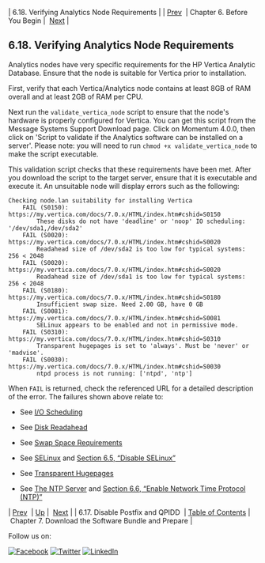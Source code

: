 | 6.18. Verifying Analytics Node Requirements |
| [Prev](byb.disable_postfix.php)  | Chapter 6. Before You Begin |  [Next](download_bundle.php) |

## 6.18. Verifying Analytics Node Requirements

Analytics nodes have very specific requirements for the HP Vertica Analytic Database. Ensure that the node is suitable for Vertica prior to installation.

First, verify that each Vertica/Analytics node contains at least 8GB of RAM overall and at least 2GB of RAM per CPU.

Next run the `validate_vertica_node` script to ensure that the node's hardware is properly configured for Vertica. You can get this script from the Message Systems Support Download page. Click on Momentum 4.0.0, then click on 'Script to validate if the Analytics software can be installed on a server'. Please note: you will need to run `chmod +x validate_vertica_node` to make the script executable.

This validation script checks that these requirements have been met. After you download the script to the target server, ensure that it is executable and execute it. An unsuitable node will display errors such as the following:

```
Checking node.lan suitability for installing Vertica
    FAIL (S0150): https://my.vertica.com/docs/7.0.x/HTML/index.htm#cshid=S0150
        These disks do not have 'deadline' or 'noop' IO scheduling: '/dev/sda1,/dev/sda2'
    FAIL (S0020): https://my.vertica.com/docs/7.0.x/HTML/index.htm#cshid=S0020
        Readahead size of /dev/sda2 is too low for typical systems: 256 < 2048
    FAIL (S0020): https://my.vertica.com/docs/7.0.x/HTML/index.htm#cshid=S0020
        Readahead size of /dev/sda1 is too low for typical systems: 256 < 2048
    FAIL (S0180): https://my.vertica.com/docs/7.0.x/HTML/index.htm#cshid=S0180
        Insufficient swap size. Need 2.00 GB, have 0 GB
    FAIL (S0081): https://my.vertica.com/docs/7.0.x/HTML/index.htm#cshid=S0081
        SELinux appears to be enabled and not in permissive mode.
    FAIL (S0310): https://my.vertica.com/docs/7.0.x/HTML/index.htm#cshid=S0310
        Transparent hugepages is set to 'always'. Must be 'never' or 'madvise'.
    FAIL (S0030): https://my.vertica.com/docs/7.0.x/HTML/index.htm#cshid=S0030
        ntpd process is not running: ['ntpd', 'ntp']
```

When `FAIL` is returned, check the referenced URL for a detailed description of the error. The failures shown above relate to:

*   See [I/O Scheduling](https://my.vertica.com/docs/7.0.x/HTML/index.htm#cshid=S0150)

*   See [Disk Readahead](https://my.vertica.com/docs/7.0.x/HTML/index.htm#cshid=S0020)

*   See [Swap Space Requirements](https://my.vertica.com/docs/7.0.x/HTML/index.htm#cshid=S0180)

*   See [SELinux](https://my.vertica.com/docs/7.0.x/HTML/index.htm#cshid=S0081) and [Section 6.5, “Disable SELinux”](byb.disable_selinux.php "6.5. Disable SELinux")

*   See [Transparent Hugepages](https://my.vertica.com/docs/7.0.x/HTML/index.htm#cshid=S0310)

*   See [The NTP Server](https://my.vertica.com/docs/7.0.x/HTML/index.htm#cshid=S0030) and [Section 6.6, “Enable Network Time Protocol (NTP)”](byb.ntp.php "6.6. Enable Network Time Protocol (NTP)")

| [Prev](byb.disable_postfix.php)  | [Up](before_you_begin.php) |  [Next](download_bundle.php) |
| 6.17. Disable Postfix and QPIDD  | [Table of Contents](index.php) |  Chapter 7. Download the Software Bundle and Prepare |

Follow us on:

[![Facebook](https://support.messagesystems.com/images/icon-facebook.png)](http://www.facebook.com/messagesystems) [![Twitter](https://support.messagesystems.com/images/icon-twitter.png)](http://twitter.com/#!/MessageSystems) [![LinkedIn](https://support.messagesystems.com/images/icon-linkedin.png)](http://www.linkedin.com/company/message-systems)